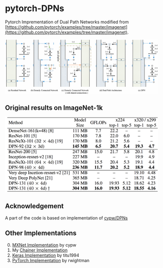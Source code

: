# pytorch-DPNs
Pytorch Imprementation of Dual Path Networks modified from [https://github.com/pytorch/examples/tree/master/imagenet](https://github.com/pytorch/examples/tree/master/imagenet).  

![overview](imgs/overview.png)

## Original results on ImageNet-1k

<img src='imgs/original-results-on-imagenet1k.png' width="700px"/>

## Acknowledgement
A part of the code is based on implementation of [cypw/DPNs](https://github.com/cypw/DPNs)

## Other Implementations
0. [MXNet Implementation](https://github.com/cypw/DPNs) by cypw  
1. My [Chainer Implementation](https://github.com/oyam/chainer-DPNs)
2. [Keras Implementation](https://github.com/titu1994/Keras-DualPathNetworks) by titu1994
3. [PyTorch Implementation](https://github.com/rwightman/pytorch-dpn-pretrained) by rwightman
